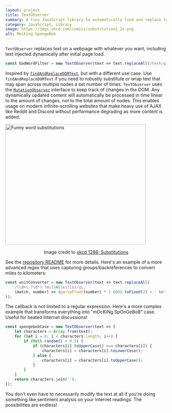 ```yaml
---
layout: project
title: TextObserver
summary: A tiny JavaScript library to automatically find and replace text on dynamic webpages with whatever you want.
category: JavaScript, Library
image: https://imgs.xkcd.com/comics/substitutions_2x.png
alt: Mocking SpongeBob
---
```


`TextObserver` replaces text on a webpage with whatever you want, including text injected dynamically after initial page load.

```javascript
const badWordFilter = new TextObserver(text => text.replaceAll(/heck/gi, 'h*ck'));
```

Inspired by [`findAndReplaceDOMText`](https://github.com/padolsey/findAndReplaceDOMText), but with a different use case. Use `findAndReplaceDOMText` if you need to robustly substitute or wrap text that may span across multiple nodes a set number of times. `TextObserver` uses the [`MutationObserver`](https://developer.mozilla.org/en-US/docs/Web/API/MutationObserver) interface to keep track of changes in the DOM. Any dynamically updated content will automatically be processed in time linear to the amount of changes, not to the total amount of nodes. This enables usage on modern infinite-scrolling websites that make heavy use of AJAX like Reddit and Discord without performance degrading as more content is added.

<img src="https://imgs.xkcd.com/comics/substitutions_2x.png" alt="Funny word substitutions" width="438" height="376">
<p align="center">Image credit to <a href="https://xkcd.com/1288">xkcd 1288: Substitutions</a></p>

See the [repository README](https://github.com/DanielZTing/TextObserver) for more details. Here's an example of a more advanced regex that uses capturing groups/backreferences to convert miles to kilometers:

```javascript
const unitConverter = new TextObserver(text => text.replaceAll(
    /(\d+\.?\d*) ?mi(\W|les?|$)/gi,
    (match, number) => (parseFloat(number) * 1.609).toFixed(2) + ' km'
));
```

The callback is not limited to a regular expression. Here's a more complex example that transforms everything into "mOcKiNg SpOnGeBoB" case. Useful for heated Internet discussions!

```javascript
const spongebobCase = new TextObserver(text => {
    let characters = Array.from(text);
    for (let i = 0; i < characters.length; i++) {
        if (Math.random() < 0.5) {
            if (characters[i].toUpperCase() === characters[i]) {
                characters[i] = characters[i].toLowerCase();
            } else {
                characters[i] = characters[i].toUpperCase();
            }
        }
    }
    return characters.join('');
});
```

You don't even have to necessarily modify the text at all if you're doing something like sentiment analysis on your Internet readings. The possibilities are endless!
